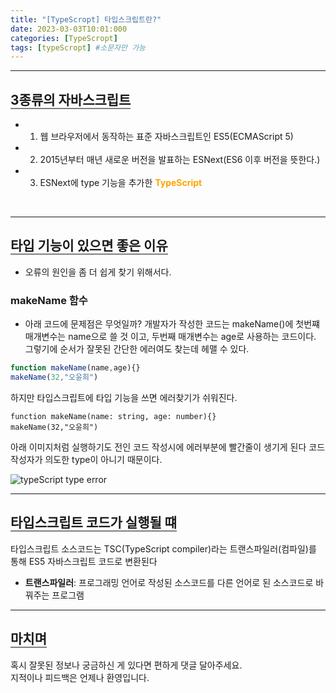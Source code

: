 ```yaml
---
title: "[TypeScropt] 타입스크립트란?"
date: 2023-03-03T10:01:000
categories: [TypeScropt]
tags: [typeScropt] #소문자만 가능
---
```


---

## <b style="border-bottom:2px solid gray">3종류의 자바스크립트</b>
- 1) 웹 브라우저에서 동작하는 표준 자바스크립트인 ES5(ECMAScript 5)
- 2) 2015년부터 매년 새로운 버전을 발표하는 ESNext(ES6 이후 버전을 뜻한다.)
- 3) ESNext에 type 기능을 추가한 <strong style="color:orange">TypeScript</strong>
<br/>

***

## <b style="border-bottom:2px solid gray">타입 기능이 있으면 좋은 이유</b>
- 오류의 원인을 좀 더 쉽게 찾기 위해서다.

### <b>makeName 함수</b>
- 아래 코드에 문제점은 무엇일까? 개발자가 작성한 코드는 makeName()에 첫번쨰 매개변수는 name으로 쓸 것 이고, 두번째 매개변수는 age로 사용하는 코드이다. 그렇기에 순서가 잘못된 간단한 에러여도 찾는데 헤맬 수 있다.

```js
function makeName(name,age){}
makeName(32,"오윤희")
```

<p>하지만 타입스크립트에 타입 기능을 쓰면 에러찾기가 쉬워진다.</p>

```tsx
function makeName(name: string, age: number){}
makeName(32,"오윤희")
```
<p>아래 이미지처럼 실행하기도 전인 코드 작성시에 에러부분에 빨간줄이 생기게 된다 코드 작성자가 의도한 type이 아니기 때문이다.</p>
<img src="https://user-images.githubusercontent.com/88264006/222615266-5d965475-c0b4-4aae-a2f9-27bb559f4454.png" alt="typeScript type error"/>

***

## <b style="border-bottom:2px solid gray">타입스크립트 코드가 실행될 떄</b>
<p>타입스크립트 소스코드는 TSC(TypeScript compiler)라는 트랜스파일러(컴파일)를 통해 ES5 자바스크립트 코드로 변환된다</p>

- <b>트랜스파일러</b>: 프로그래밍 언어로 작성된 소스코드를 다른 언어로 된 소스코드로 바꿔주는 프로그램 

***

## <b style="border-bottom:2px solid gray"><b>마치며</b></b>
<P>혹시 잘못된 정보나 궁금하신 게 있다면 편하게 댓글 달아주세요.<br/>
지적이나 피드백은 언제나 환영입니다.</p>

